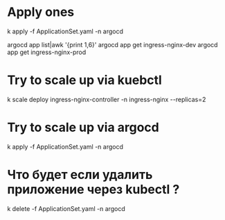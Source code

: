 # Apply ones
k apply -f ApplicationSet.yaml -n argocd

argocd app list|awk '{print $1,$6}'
argocd app get ingress-nginx-dev
argocd app get ingress-nginx-prod

# Try to scale up via kuebctl
k scale deploy ingress-nginx-controller -n ingress-nginx --replicas=2

# Try to scale up via argocd
k apply -f ApplicationSet.yaml -n argocd

# Что будет если удалить приложение через kubectl ?
k delete -f ApplicationSet.yaml -n argocd